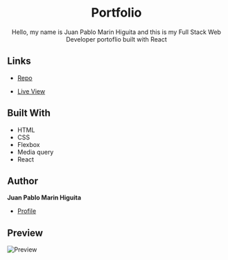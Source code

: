 <h1 align="center"> Portfolio </h1>

<p align="center"> Hello, my name is Juan Pablo Marin Higuita and this is my Full Stack Web Developer portoflio built with React </p>

## Links

- [Repo](https://github.com/jpmarinh92/react-portfolio "Portfolio")

- [Live View](https://jpmarinh92.github.io/react-portfolio/ "Live View")

## Built With

- HTML
- CSS
- Flexbox
- Media query
- React

## Author

**Juan Pablo Marin Higuita**

- [Profile](https://github.com/jpmarinh92 "Juan Pablo Marin Higuita")

## Preview

![Preview](/assets/images/portfolio.PNG)
